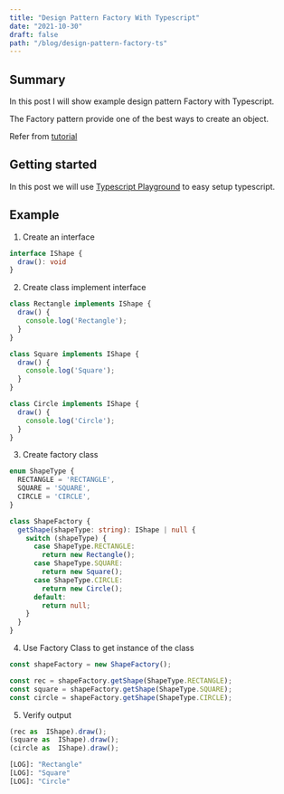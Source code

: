 ```yaml
---
title: "Design Pattern Factory With Typescript"
date: "2021-10-30"
draft: false
path: "/blog/design-pattern-factory-ts"
---
```


## Summary
In this post I will show example design pattern Factory with Typescript.

The Factory pattern provide one of the best ways to create an object.

Refer from [tutorial](https://www.tutorialspoint.com/design_pattern/factory_pattern.htm)

## Getting started

In this post we will use [Typescript Playground](https://www.typescriptlang.org/play) to easy setup typescript. 

## Example

1. Create an interface

```ts
interface IShape {
  draw(): void
}
```

2. Create class implement interface

```ts
class Rectangle implements IShape {
  draw() {
    console.log('Rectangle');
  }
}

class Square implements IShape {
  draw() {
    console.log('Square');
  }
}

class Circle implements IShape {
  draw() {
    console.log('Circle');
  }
}
```

3. Create factory class

```ts
enum ShapeType {
  RECTANGLE = 'RECTANGLE',
  SQUARE = 'SQUARE',
  CIRCLE = 'CIRCLE',
}

class ShapeFactory {
  getShape(shapeType: string): IShape | null {
    switch (shapeType) {
      case ShapeType.RECTANGLE:
        return new Rectangle();
      case ShapeType.SQUARE:
        return new Square();
      case ShapeType.CIRCLE:
        return new Circle();
      default:
        return null;
    }
  }
}
```

4. Use Factory Class to get instance of the class

```ts
const shapeFactory = new ShapeFactory();

const rec = shapeFactory.getShape(ShapeType.RECTANGLE);
const square = shapeFactory.getShape(ShapeType.SQUARE);
const circle = shapeFactory.getShape(ShapeType.CIRCLE);
```

5. Verify output

```ts
(rec as  IShape).draw();
(square as  IShape).draw();
(circle as  IShape).draw();
```

```bash
[LOG]: "Rectangle" 
[LOG]: "Square" 
[LOG]: "Circle"
```
